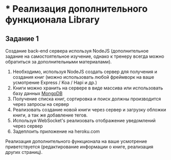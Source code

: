 # * Реализация дополнительного функционала Library

## Задание 1

Создание back-end сервера используя NodeJS (дополнительное задание на самостоятельное изучение, однако к тренеру всегда можно обратиться за дополнительными материалами).

1. Необходимо, используя NodeJS создать сервер для получения и создания книг (можно использовать любой фреймворк на ваше усмотрение Express / Koa / Hapi и др.)
2. Книги можно хранить на сервере в виде массива или использовать базу данных [MongoDB](https://www.mongodb.com/)
3. Получение списка книг, сортировка и поиск должны производится через запросы на сервер
4. Реализовать создание новой книги через сервер и загрузку обложки книги, а так же добавление тегов.
5. Используя WebSocket's реализовать отображение уведомлений через сервер
6. Задеплоить приложение на heroku.com 

Реализация дополнительного функционала на ваше усмотрение приветствуется (редактирование информации о книге, реализация других страниц).
